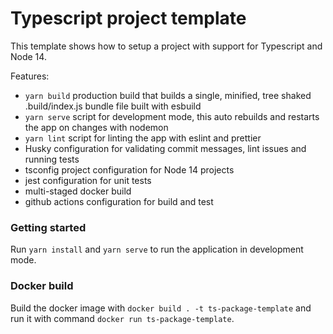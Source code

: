 # Typescript project template

This template shows how to setup a project with support for Typescript and Node 14.

Features:

- `yarn build` production build that builds a single, minified, tree shaked .build/index.js bundle file built with esbuild
- `yarn serve` script for development mode, this auto rebuilds and restarts the app on changes with nodemon
- `yarn lint` script for linting the app with eslint and prettier
- Husky configuration for validating commit messages, lint issues and running tests
- tsconfig project configuration for Node 14 projects
- jest configuration for unit tests
- multi-staged docker build
- github actions configuration for build and test

### Getting started

Run `yarn install` and `yarn serve` to run the application in development mode.

### Docker build

Build the docker image with `docker build . -t ts-package-template` and run it with command `docker run ts-package-template`.
